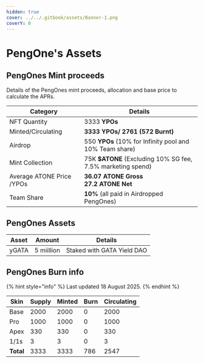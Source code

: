 ```yaml
---
hidden: true
cover: ../../.gitbook/assets/Banner-1.png
coverY: 0
---
```


# PengOne's Assets

## PengOnes Mint proceeds

Details of the PengOnes mint proceeds, allocation and base price to calculate the APRs.

<table><thead><tr><th width="181">Category</th><th>Details </th></tr></thead><tbody><tr><td>NFT Quantity</td><td>3333 <strong>YPOs</strong></td></tr><tr><td>Minted/Circulating</td><td><strong>3333 YPOs/ 2761  (572 Burnt)</strong></td></tr><tr><td>Airdrop</td><td>550 <strong>YPOs</strong> (10% for Infinity pool and 10% Team share)</td></tr><tr><td>Mint Collection </td><td>75K <strong>$ATONE</strong> (Excluding 10% SG fee, 7.5% marketing spend) </td></tr><tr><td>Average ATONE Price /YPOs</td><td> <strong>36.07 ATONE Gross</strong> <br> <strong>27.2 ATONE Net</strong></td></tr><tr><td>Team Share</td><td><strong>10%</strong> (all paid in Airdropped PengOnes)</td></tr></tbody></table>

## PengOnes Assets

| Asset | Amount     | Details                    |
| ----- | ---------- | -------------------------- |
| yGATA | 5 miillion | Staked with GATA Yield DAO |

## PengOnes Burn info&#x20;

{% hint style="info" %}
Last updated  18 August 2025.
{% endhint %}

<table><thead><tr><th>Skin</th><th data-type="number">Supply</th><th data-type="number">Minted</th><th data-type="number">Burn</th><th data-type="number">Circulating</th></tr></thead><tbody><tr><td>Base</td><td>2000</td><td>2000</td><td>0</td><td>2000</td></tr><tr><td>Pro</td><td>1000</td><td>1000</td><td>0</td><td>1000</td></tr><tr><td>Apex</td><td>330</td><td>330</td><td>0</td><td>330</td></tr><tr><td>1/1s</td><td>3</td><td>3</td><td>0</td><td>3</td></tr><tr><td><strong>Total</strong></td><td>3333</td><td>3333</td><td>786</td><td>2547</td></tr></tbody></table>

